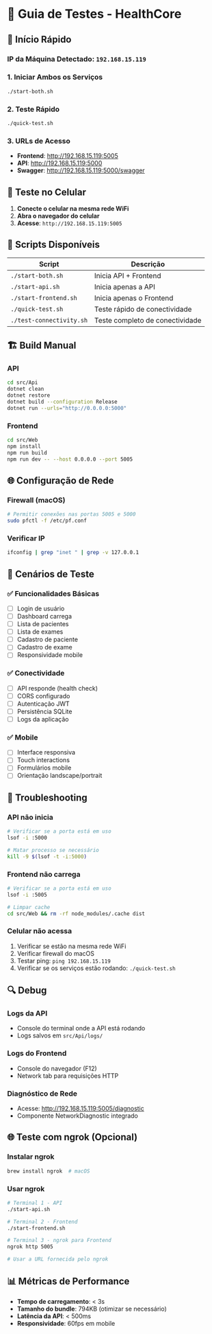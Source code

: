 # 🧪 Guia de Testes - HealthCore

## 🚀 **Início Rápido**

### **IP da Máquina Detectado**: `192.168.15.119`

### **1. Iniciar Ambos os Serviços**
```bash
./start-both.sh
```

### **2. Teste Rápido**
```bash
./quick-test.sh
```

### **3. URLs de Acesso**
- **Frontend**: http://192.168.15.119:5005
- **API**: http://192.168.15.119:5000
- **Swagger**: http://192.168.15.119:5000/swagger

## 📱 **Teste no Celular**

1. **Conecte o celular na mesma rede WiFi**
2. **Abra o navegador do celular**
3. **Acesse**: `http://192.168.15.119:5005`

## 🔧 **Scripts Disponíveis**

| Script | Descrição |
|--------|-----------|
| `./start-both.sh` | Inicia API + Frontend |
| `./start-api.sh` | Inicia apenas a API |
| `./start-frontend.sh` | Inicia apenas o Frontend |
| `./quick-test.sh` | Teste rápido de conectividade |
| `./test-connectivity.sh` | Teste completo de conectividade |

## 🏗️ **Build Manual**

### **API**
```bash
cd src/Api
dotnet clean
dotnet restore
dotnet build --configuration Release
dotnet run --urls="http://0.0.0.0:5000"
```

### **Frontend**
```bash
cd src/Web
npm install
npm run build
npm run dev -- --host 0.0.0.0 --port 5005
```

## 🌐 **Configuração de Rede**

### **Firewall (macOS)**
```bash
# Permitir conexões nas portas 5005 e 5000
sudo pfctl -f /etc/pf.conf
```

### **Verificar IP**
```bash
ifconfig | grep "inet " | grep -v 127.0.0.1
```

## 🧪 **Cenários de Teste**

### **✅ Funcionalidades Básicas**
- [ ] Login de usuário
- [ ] Dashboard carrega
- [ ] Lista de pacientes
- [ ] Lista de exames
- [ ] Cadastro de paciente
- [ ] Cadastro de exame
- [ ] Responsividade mobile

### **✅ Conectividade**
- [ ] API responde (health check)
- [ ] CORS configurado
- [ ] Autenticação JWT
- [ ] Persistência SQLite
- [ ] Logs da aplicação

### **✅ Mobile**
- [ ] Interface responsiva
- [ ] Touch interactions
- [ ] Formulários mobile
- [ ] Orientação landscape/portrait

## 🚨 **Troubleshooting**

### **API não inicia**
```bash
# Verificar se a porta está em uso
lsof -i :5000

# Matar processo se necessário
kill -9 $(lsof -t -i:5000)
```

### **Frontend não carrega**
```bash
# Verificar se a porta está em uso
lsof -i :5005

# Limpar cache
cd src/Web && rm -rf node_modules/.cache dist
```

### **Celular não acessa**
1. Verificar se estão na mesma rede WiFi
2. Verificar firewall do macOS
3. Testar ping: `ping 192.168.15.119`
4. Verificar se os serviços estão rodando: `./quick-test.sh`

## 🔍 **Debug**

### **Logs da API**
- Console do terminal onde a API está rodando
- Logs salvos em `src/Api/logs/`

### **Logs do Frontend**
- Console do navegador (F12)
- Network tab para requisições HTTP

### **Diagnóstico de Rede**
- Acesse: http://192.168.15.119:5005/diagnostic
- Componente NetworkDiagnostic integrado

## 🌐 **Teste com ngrok (Opcional)**

### **Instalar ngrok**
```bash
brew install ngrok  # macOS
```

### **Usar ngrok**
```bash
# Terminal 1 - API
./start-api.sh

# Terminal 2 - Frontend  
./start-frontend.sh

# Terminal 3 - ngrok para Frontend
ngrok http 5005

# Usar a URL fornecida pelo ngrok
```

## 📊 **Métricas de Performance**

- **Tempo de carregamento**: < 3s
- **Tamanho do bundle**: 794KB (otimizar se necessário)
- **Latência da API**: < 500ms
- **Responsividade**: 60fps em mobile
